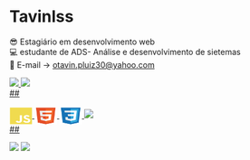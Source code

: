 # Tavinlss
😎 Estagiário em desenvolvimento web <br>
💻 estudante de ADS- Análise e desenvolvimento de sietemas <br>
📩 E-mail -> otavin.pluiz30@yahoo.com

<div>
<a href="github.com/Tavinnlss">
  <img height="180em" src="https://github-readme-stats.vercel.app/api?username=Tavinnlss&show_icons=true&theme=dracula&inclube_all_commints=true&count_private=true"/>
  <img height="180em" src="https://github-readme-stats.vercel.app/api/top-langs/?username=Tavinnlss&layout-compac&langs_count-16&theme=dracula"/>
</div>
##
<div style="display: inline_block"><br>
  <img align="center" alt="tavin-Js" height="30" width="40" src="https://raw.githubusercontent.com/devicons/devicon/master/icons/javascript/javascript-plain.svg">
  <img align="center" alt="tavin-HTML" height="30" width="40" src="https://raw.githubusercontent.com/devicons/devicon/master/icons/html5/html5-original.svg">
  <img align="center" alt="tavin-CSS" height="30" width="40" src="https://raw.githubusercontent.com/devicons/devicon/master/icons/css3/css3-original.svg">
  <img src="https://cdn.jsdelivr.net/gh/devicons/devicon@latest/icons/threedsmax/threedsmax-original.svg" />
          
          
          
          
          
</div>
##

<div> 
 
  <a href="https://instagram.com/otaviio_luiiz56" target="_blank"><img src="https://img.shields.io/badge/-Instagram-%23E4405F?style=for-the-badge&logo=instagram&logoColor=white" target="_blank"></a> 
  <a href="http://linkedin.com/in/otavio-luiz-souza-7700b9276" target="_blank"><img src="https://img.shields.io/badge/-LinkedIn-%230077B5?style=for-the-badge&logo=linkedin&logoColor=white" target="_blank"></a> 
  
</div>
